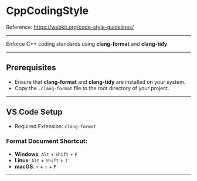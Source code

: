 # CppCodingStyle

Reference: https://webkit.org/code-style-guidelines/

---

Enforce C++ coding standards using **clang-format** and **clang-tidy**.

---

## Prerequisites

- Ensure that **clang-format** and **clang-tidy** are installed on your system.
- Copy the `.clang-format` file to the root directory of your project.

---

## VS Code Setup

- Required Extension: `clang-format`

### Format Document Shortcut:

- **Windows**: `Alt` + `Shift` + `F`  
- **Linux**: `Alt` + `Shift` + `I`  
- **macOS**: `⌥` + `⇧` + `F`

---
